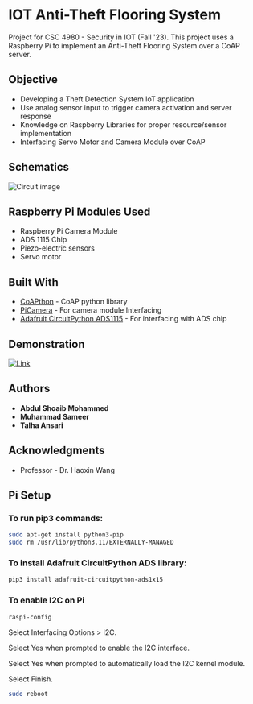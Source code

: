 # IOT Anti-Theft Flooring System 

Project for CSC 4980 - Security in IOT (Fall '23). This project uses a Raspberry Pi to implement an Anti-Theft Flooring System over a CoAP server.

## Objective

- Developing a Theft Detection System IoT application
- Use analog sensor input to trigger camera activation and server response 
- Knowledge on Raspberry Libraries for proper resource/sensor implementation
- Interfacing Servo Motor and Camera Module over CoAP


## Schematics

![Circuit image](https://github.com/sameer67866/IOT-Anti-Theft-flooring-system/blob/main/image.jpg?raw=true)

## Raspberry Pi Modules Used

- Raspberry Pi Camera Module
- ADS 1115 Chip
- Piezo-electric sensors
- Servo motor


## Built With

* [CoAPthon](https://github.com/Tanganelli/CoAPthon) - CoAP python library
* [PiCamera](https://picamera.readthedocs.io/en/release-1.13/) - For camera module Interfacing 
* [Adafruit CircuitPython ADS1115](https://github.com/adafruit/Adafruit_CircuitPython_ADS1x15) - For interfacing with ADS chip

## Demonstration
[![Link](https://i.gyazo.com/b10ca03759024acad1e69eb6c167c56c.png)](https://www.youtube.com/watch?v=uYGOCEKzvzU&feature=youtu.be)

## Authors

* **Abdul Shoaib Mohammed**
* **Muhammad Sameer**
* **Talha Ansari**


## Acknowledgments

* Professor - Dr. Haoxin Wang

## Pi Setup
### To run pip3 commands:
```bash
sudo apt-get install python3-pip
sudo rm /usr/lib/python3.11/EXTERNALLY-MANAGED
```
### To install Adafruit CircuitPython ADS library:
```bash
pip3 install adafruit-circuitpython-ads1x15
```
### To enable I2C on Pi
```bash
raspi-config
```
Select Interfacing Options > I2C.

Select Yes when prompted to enable the I2C interface.

Select Yes when prompted to automatically load the I2C kernel module.

Select Finish.
```bash
sudo reboot
```
